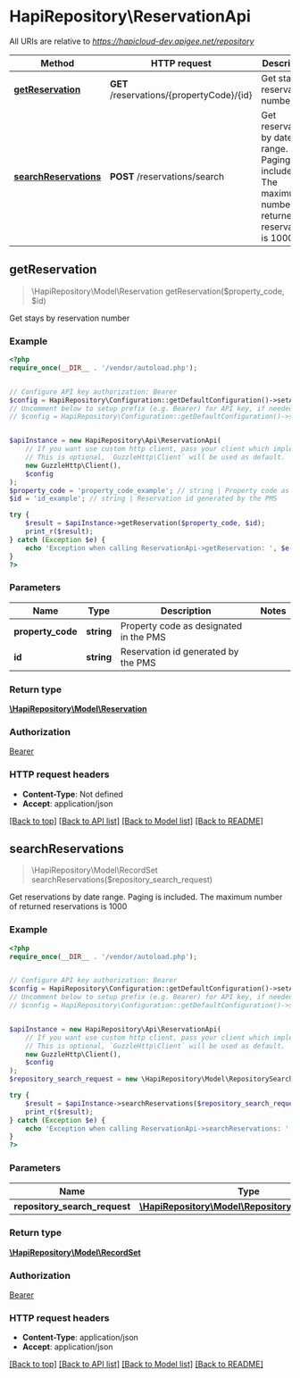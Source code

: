 # HapiRepository\ReservationApi

All URIs are relative to *https://hapicloud-dev.apigee.net/repository*

Method | HTTP request | Description
------------- | ------------- | -------------
[**getReservation**](ReservationApi.md#getReservation) | **GET** /reservations/{propertyCode}/{id} | Get stays by reservation number
[**searchReservations**](ReservationApi.md#searchReservations) | **POST** /reservations/search | Get reservations by date range. Paging is included. The maximum number of returned reservations is 1000



## getReservation

> \HapiRepository\Model\Reservation getReservation($property_code, $id)

Get stays by reservation number

### Example

```php
<?php
require_once(__DIR__ . '/vendor/autoload.php');


// Configure API key authorization: Bearer
$config = HapiRepository\Configuration::getDefaultConfiguration()->setApiKey('Authorization', 'YOUR_API_KEY');
// Uncomment below to setup prefix (e.g. Bearer) for API key, if needed
// $config = HapiRepository\Configuration::getDefaultConfiguration()->setApiKeyPrefix('Authorization', 'Bearer');


$apiInstance = new HapiRepository\Api\ReservationApi(
    // If you want use custom http client, pass your client which implements `GuzzleHttp\ClientInterface`.
    // This is optional, `GuzzleHttp\Client` will be used as default.
    new GuzzleHttp\Client(),
    $config
);
$property_code = 'property_code_example'; // string | Property code as designated in the PMS
$id = 'id_example'; // string | Reservation id generated by the PMS

try {
    $result = $apiInstance->getReservation($property_code, $id);
    print_r($result);
} catch (Exception $e) {
    echo 'Exception when calling ReservationApi->getReservation: ', $e->getMessage(), PHP_EOL;
}
?>
```

### Parameters


Name | Type | Description  | Notes
------------- | ------------- | ------------- | -------------
 **property_code** | **string**| Property code as designated in the PMS |
 **id** | **string**| Reservation id generated by the PMS |

### Return type

[**\HapiRepository\Model\Reservation**](../Model/Reservation.md)

### Authorization

[Bearer](../../README.md#Bearer)

### HTTP request headers

- **Content-Type**: Not defined
- **Accept**: application/json

[[Back to top]](#) [[Back to API list]](../../README.md#documentation-for-api-endpoints)
[[Back to Model list]](../../README.md#documentation-for-models)
[[Back to README]](../../README.md)


## searchReservations

> \HapiRepository\Model\RecordSet searchReservations($repository_search_request)

Get reservations by date range. Paging is included. The maximum number of returned reservations is 1000

### Example

```php
<?php
require_once(__DIR__ . '/vendor/autoload.php');


// Configure API key authorization: Bearer
$config = HapiRepository\Configuration::getDefaultConfiguration()->setApiKey('Authorization', 'YOUR_API_KEY');
// Uncomment below to setup prefix (e.g. Bearer) for API key, if needed
// $config = HapiRepository\Configuration::getDefaultConfiguration()->setApiKeyPrefix('Authorization', 'Bearer');


$apiInstance = new HapiRepository\Api\ReservationApi(
    // If you want use custom http client, pass your client which implements `GuzzleHttp\ClientInterface`.
    // This is optional, `GuzzleHttp\Client` will be used as default.
    new GuzzleHttp\Client(),
    $config
);
$repository_search_request = new \HapiRepository\Model\RepositorySearchRequest(); // \HapiRepository\Model\RepositorySearchRequest | 

try {
    $result = $apiInstance->searchReservations($repository_search_request);
    print_r($result);
} catch (Exception $e) {
    echo 'Exception when calling ReservationApi->searchReservations: ', $e->getMessage(), PHP_EOL;
}
?>
```

### Parameters


Name | Type | Description  | Notes
------------- | ------------- | ------------- | -------------
 **repository_search_request** | [**\HapiRepository\Model\RepositorySearchRequest**](../Model/RepositorySearchRequest.md)|  |

### Return type

[**\HapiRepository\Model\RecordSet**](../Model/RecordSet.md)

### Authorization

[Bearer](../../README.md#Bearer)

### HTTP request headers

- **Content-Type**: application/json
- **Accept**: application/json

[[Back to top]](#) [[Back to API list]](../../README.md#documentation-for-api-endpoints)
[[Back to Model list]](../../README.md#documentation-for-models)
[[Back to README]](../../README.md)

